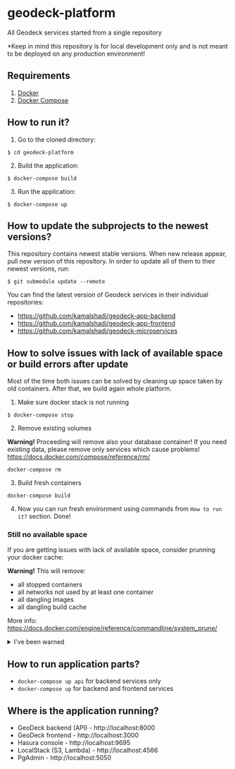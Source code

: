 # geodeck-platform
All Geodeck services started from a single repository

*Keep in mind this repository is for local development only and is not meant to be deployed on any production environment!

## Requirements
1. [Docker](https://docs.docker.com/install/)
2. [Docker Compose](https://docs.docker.com/compose/install/)


## How to run it?

1. Go to the cloned directory:
```
$ cd geodeck-platform
```

2. Build the application:
```
$ docker-compose build
```

3. Run the application:
```
$ docker-compose up
```

## How to update the subprojects to the newest versions?
This repository contains newest stable versions.
When new release appear, pull new version of this repository.
In order to update all of them to their newest versions, run:
```
$ git submodule update --remote
```

You can find the latest version of Geodeck services in their individual repositories:

- https://github.com/kamalshadi/geodeck-app-backend
- https://github.com/kamalshadi/geodeck-app-frontend
- https://github.com/kamalshadi/geodeck-microservices

## How to solve issues with lack of available space or build errors after update

Most of the time both issues can be solved by cleaning up space taken by old containers. After that, we build again whole platform. 


1. Make sure docker stack is not running
```
$ docker-compose stop
```

2. Remove existing volumes

**Warning!** Proceeding will remove also your database container! If you need existing data, please remove only services which cause problems! https://docs.docker.com/compose/reference/rm/
```
docker-compose rm
```

3. Build fresh containers 
```
docker-compose build
```

4. Now you can run fresh environment using commands from `How to run it?` section. Done!

### Still no available space

If you are getting issues with lack of available space, consider prunning your docker cache:

**Warning!** This will remove:
  - all stopped containers
  - all networks not used by at least one container
  - all dangling images
  - all dangling build cache 
  
  More info: https://docs.docker.com/engine/reference/commandline/system_prune/
  
<details><summary>I've been warned</summary>
<p>

```
$ docker system prune
```

</p>
</details>

## How to run application parts?
  - `docker-compose up api` for backend services only
  - `docker-compose up` for backend and frontend services


## Where is the application running?
- GeoDeck backend (API) - http://localhost:8000
- GeoDeck frontend - http://localhost:3000
- Hasura console - http://localhost:9695
- LocalStack (S3, Lambda) - http://localhost:4566
- PgAdmin - http://localhost:5050